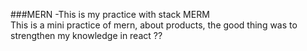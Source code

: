 ###MERN
-This is my practice with stack MERM </br>
This is a mini practice of mern, about products, the good thing was to strengthen my knowledge in react ??